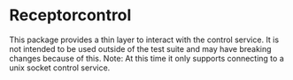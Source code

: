 # Receptorcontrol

This package provides a thin layer to interact with the control service. It is
not intended to be used outside of the test suite and may have breaking changes
because of this. Note: At this time it only supports connecting to a unix
socket control service.
